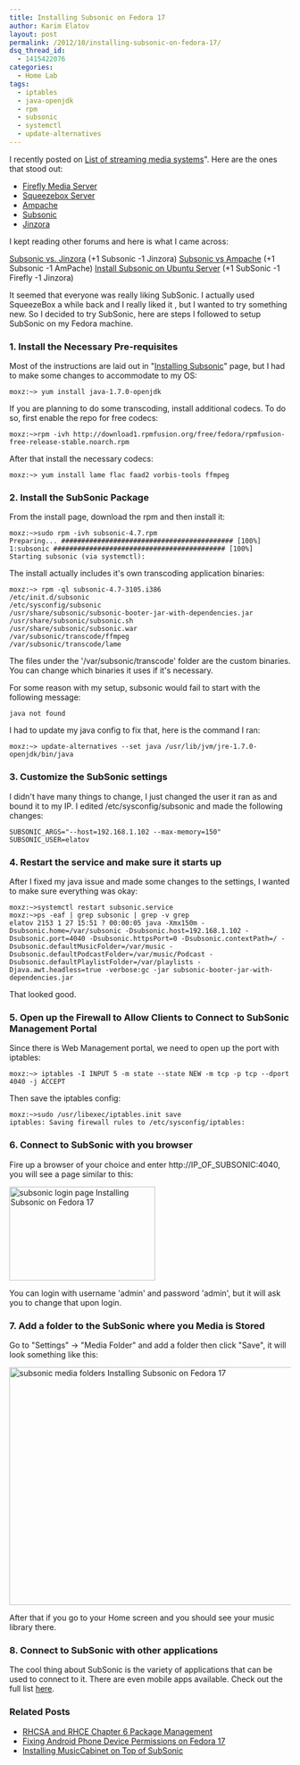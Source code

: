 ```yaml
---
title: Installing Subsonic on Fedora 17
author: Karim Elatov
layout: post
permalink: /2012/10/installing-subsonic-on-fedora-17/
dsq_thread_id:
  - 1415422076
categories:
  - Home Lab
tags:
  - iptables
  - java-openjdk
  - rpm
  - subsonic
  - systemctl
  - update-alternatives
---
```

I recently posted on [List of streaming media systems](http://virtuallyhyper.com/2012/10/installing-mediatomb-on-freebsd-9-and-connecting-to-it-with-xbmc-from-a-fedora-17-os/)". Here are the ones that stood out:

*   <a title="Firefly Media Server" href="http://en.wikipedia.org/wiki/Firefly_Media_Server">Firefly Media Server</a>
*   <a title="Squeezebox Server" href="http://en.wikipedia.org/wiki/Squeezebox_Server">Squeezebox Server</a>
*   <a title="Ampache" href="http://en.wikipedia.org/wiki/Ampache">Ampache</a>
*   <a title="Subsonic (media server)" href="http://en.wikipedia.org/wiki/Subsonic_(media_server)">Subsonic</a>
*   [Jinzora](http://sourceforge.net/projects/jinzora/)

I kept reading other forums and here is what I came across:

[Subsonic vs. Jinzora](http://forum.subsonic.org/forum/viewtopic.php?t=564) (+1 Subsonic -1 Jinzora)
[Subsonic vs Ampache](http://ubuntuforums.org/showthread.php?t=1581344) (+1 Subsonic -1 AmPache)
[Install Subsonic on Ubuntu Server](http://blog.lundscape.com/2009/05/install-subsonic-on-ubuntu-server/) (+1 SubSonic -1 Firefly -1 Jinzora)

It seemed that everyone was really liking SubSonic. I actually used SqueezeBox a while back and I really liked it , but I wanted to try something new. So I decided to try SubSonic, here are steps I followed to setup SubSonic on my Fedora machine.

### 1. Install the Necessary Pre-requisites

Most of the instructions are laid out in "[Installing Subsonic](http://www.subsonic.org/pages/installation.jsp)" page, but I had to make some changes to accommodate to my OS:


	moxz:~> yum install java-1.7.0-openjdk


If you are planning to do some transcoding, install additional codecs. To do so, first enable the repo for free codecs:


	moxz:~>rpm -ivh http://download1.rpmfusion.org/free/fedora/rpmfusion-free-release-stable.noarch.rpm


After that install the necessary codecs:


	moxz:~> yum install lame flac faad2 vorbis-tools ffmpeg


### 2. Install the SubSonic Package

From the install page, download the rpm and then install it:


	moxz:~>sudo rpm -ivh subsonic-4.7.rpm
	Preparing... ########################################### [100%]
	1:subsonic ########################################### [100%]
	Starting subsonic (via systemctl):


The install actually includes it's own transcoding application binaries:


	moxz:~> rpm -ql subsonic-4.7-3105.i386
	/etc/init.d/subsonic
	/etc/sysconfig/subsonic
	/usr/share/subsonic/subsonic-booter-jar-with-dependencies.jar
	/usr/share/subsonic/subsonic.sh
	/usr/share/subsonic/subsonic.war
	/var/subsonic/transcode/ffmpeg
	/var/subsonic/transcode/lame


The files under the '/var/subsonic/transcode' folder are the custom binaries. You can change which binaries it uses if it's necessary.

For some reason with my setup, subsonic would fail to start with the following message:


	java not found


I had to update my java config to fix that, here is the command I ran:


	moxz:~> update-alternatives --set java /usr/lib/jvm/jre-1.7.0-openjdk/bin/java


### 3. Customize the SubSonic settings

I didn't have many things to change, I just changed the user it ran as and bound it to my IP. I edited /etc/sysconfig/subsonic and made the following changes:


	SUBSONIC_ARGS="--host=192.168.1.102 --max-memory=150"
	SUBSONIC_USER=elatov


### 4. Restart the service and make sure it starts up

After I fixed my java issue and made some changes to the settings, I wanted to make sure everything was okay:


	moxz:~>systemctl restart subsonic.service
	moxz:~>ps -eaf | grep subsonic | grep -v grep
	elatov 2153 1 27 15:51 ? 00:00:05 java -Xmx150m -Dsubsonic.home=/var/subsonic -Dsubsonic.host=192.168.1.102 -Dsubsonic.port=4040 -Dsubsonic.httpsPort=0 -Dsubsonic.contextPath=/ -Dsubsonic.defaultMusicFolder=/var/music -Dsubsonic.defaultPodcastFolder=/var/music/Podcast -Dsubsonic.defaultPlaylistFolder=/var/playlists -Djava.awt.headless=true -verbose:gc -jar subsonic-booter-jar-with-dependencies.jar


That looked good.

### 5. Open up the Firewall to Allow Clients to Connect to SubSonic Management Portal

Since there is Web Management portal, we need to open up the port with iptables:


	moxz:~> iptables -I INPUT 5 -m state --state NEW -m tcp -p tcp --dport 4040 -j ACCEPT


Then save the iptables config:


	moxz:~>sudo /usr/libexec/iptables.init save
	iptables: Saving firewall rules to /etc/sysconfig/iptables:


### 6. Connect to SubSonic with you browser

Fire up a browser of your choice and enter http://IP_OF_SUBSONIC:4040, you will see a page similar to this:

[<img src="http://virtuallyhyper.com/wp-content/uploads/2012/10/subsonic_login_page.png" alt="subsonic login page Installing Subsonic on Fedora 17" title="subsonic_login_page" width="261" height="168" class="alignnone size-full wp-image-4238" />](http://virtuallyhyper.com/wp-content/uploads/2012/10/subsonic_login_page.png)

You can login with username 'admin' and password 'admin', but it will ask you to change that upon login.

### 7. Add a folder to the SubSonic where you Media is Stored

Go to "Settings" -> "Media Folder" and add a folder then click "Save", it will look something like this:

[<img src="http://virtuallyhyper.com/wp-content/uploads/2012/10/subsonic_media_folders.png" alt="subsonic media folders Installing Subsonic on Fedora 17" title="subsonic_media_folders" width="683" height="426" class="alignnone size-full wp-image-4237" />](http://virtuallyhyper.com/wp-content/uploads/2012/10/subsonic_media_folders.png)

After that if you go to your Home screen and you should see your music library there.

### 8. Connect to SubSonic with other applications

The cool thing about SubSonic is the variety of applications that can be used to connect to it. There are even mobile apps available. Check out the full list [here](http://www.subsonic.org/pages/apps.jsp).

<div class="SPOSTARBUST-Related-Posts">
  <H3>
    Related Posts
  </H3>

  <ul class="entry-meta">
    <li class="SPOSTARBUST-Related-Post">
      <a title="RHCSA and RHCE Chapter 6 Package Management" href="http://virtuallyhyper.com/2013/03/rhcsa-and-rhce-chapter-6-package-management/" rel="bookmark">RHCSA and RHCE Chapter 6 Package Management</a>
    </li>
    <li class="SPOSTARBUST-Related-Post">
      <a title="Fixing Android Phone Device Permissions on Fedora 17" href="http://virtuallyhyper.com/2013/02/fixing-android-phone-device-permissions-on-fedora-17/" rel="bookmark">Fixing Android Phone Device Permissions on Fedora 17</a>
    </li>
    <li class="SPOSTARBUST-Related-Post">
      <a title="Installing MusicCabinet on Top of SubSonic" href="http://virtuallyhyper.com/2013/02/installing-musiccabinet-on-top-of-subsonic/" rel="bookmark">Installing MusicCabinet on Top of SubSonic</a>
    </li>
  </ul>
</div>

